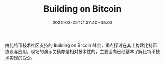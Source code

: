 ﻿---
weight: 
title: "Building on Bitcoin"
description: "由比特币技术社区支持的 Building on Bitcoin 峰会，重点探讨在其上构建比特币协议与应用"
date: 2022-03-25T21:57:40+08:00
lastmod: 2022-03-25T16:45:40+08:00
draft: false
authors: ["Metabd"]
featuredImage: "building-on-bitcoin.png"
link: ""
tags: ["元宇宙社区","Building on Bitcoin"]
categories: ["navigation"]
navigation: ["元宇宙社区"]
lightgallery: true
toc: true
pinned: false
recommend: false
recommend1: false
---
由比特币技术社区支持的 Building on Bitcoin 峰会，重点探讨在其上构建比特币协议与应用。现场的演示文稿亦是相对技术性的，主要面向已经基本了解比特币技术实现的受众。
